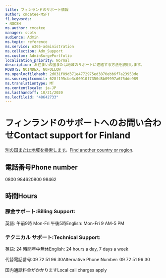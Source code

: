 ```yaml
---
title: フィンランドのサポート情報
author: cmcatee-MSFT
f1.keywords:
- NOCSH
ms.author: cmcatee
manager: scotv
audience: Admin
ms.topic: reference
ms.service: o365-administration
ms.collection: Adm_Support
ms.custom: AdminSurgePortfolio
localization_priority: Normal
description: お住まいの国または地域のサポートに連絡する方法を説明します。
ROBOTS: NOINDEX, NOFOLLOW
ms.openlocfilehash: 2d031f09d371e4772975ed3870ebb6f7a23958de
ms.sourcegitcommit: 628f195cbe3c00910f7350d8b09997a675dde989
ms.translationtype: MT
ms.contentlocale: ja-JP
ms.lasthandoff: 10/21/2020
ms.locfileid: "48642733"
---
```

# <a name="contact-support-for-finland"></a><span data-ttu-id="af16a-103">フィンランドのサポートへのお問い合わせ</span><span class="sxs-lookup"><span data-stu-id="af16a-103">Contact support for Finland</span></span>

<span data-ttu-id="af16a-104">[別の国または地域を検索します](../contact-support-for-business-products.md)。</span><span class="sxs-lookup"><span data-stu-id="af16a-104">[Find another country or region](../contact-support-for-business-products.md).</span></span>

## <a name="phone-number"></a><span data-ttu-id="af16a-105">電話番号</span><span class="sxs-lookup"><span data-stu-id="af16a-105">Phone number</span></span>
<span data-ttu-id="af16a-106">0800 98462</span><span class="sxs-lookup"><span data-stu-id="af16a-106">0800 98462</span></span>

## <a name="hours"></a><span data-ttu-id="af16a-107">時間</span><span class="sxs-lookup"><span data-stu-id="af16a-107">Hours</span></span>
### <a name="billing-support"></a><span data-ttu-id="af16a-108">課金サポート:</span><span class="sxs-lookup"><span data-stu-id="af16a-108">Billing Support:</span></span>

<span data-ttu-id="af16a-109">英語: 午前9時 Mon-Fri 午後5時</span><span class="sxs-lookup"><span data-stu-id="af16a-109">English: Mon-Fri 9 AM-5 PM</span></span>

### <a name="technical-support"></a><span data-ttu-id="af16a-110">テクニカル サポート:</span><span class="sxs-lookup"><span data-stu-id="af16a-110">Technical Support:</span></span>

<span data-ttu-id="af16a-111">英語: 24 時間年中無休</span><span class="sxs-lookup"><span data-stu-id="af16a-111">English: 24 hours a day, 7 days a week</span></span>

<span data-ttu-id="af16a-112">代替電話番号:09 72 51 96 30</span><span class="sxs-lookup"><span data-stu-id="af16a-112">Alternative Phone Number: 09 72 51 96 30</span></span>

<span data-ttu-id="af16a-113">国内通話料金がかかります</span><span class="sxs-lookup"><span data-stu-id="af16a-113">Local call charges apply</span></span>
